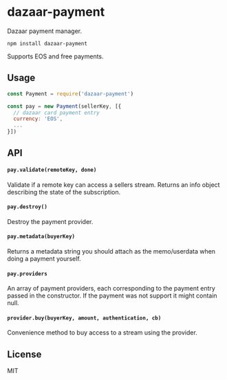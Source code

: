 # dazaar-payment

Dazaar payment manager.

```
npm install dazaar-payment
```

Supports EOS and free payments.

## Usage

``` js
const Payment = require('dazaar-payment')

const pay = new Payment(sellerKey, [{
  // dazaar card payment entry
  currency: 'EOS',
  ...
}])
```

## API

#### `pay.validate(remoteKey, done)`

Validate if a remote key can access a sellers stream.
Returns an info object describing the state of the subscription.

#### `pay.destroy()`

Destroy the payment provider.

#### `pay.metadata(buyerKey)`

Returns a metadata string you should attach as the memo/userdata when
doing a payment yourself.

#### `pay.providers`

An array of payment providers, each corresponding to the payment entry passed in the constructor.
If the payment was not support it might contain null.

#### `provider.buy(buyerKey, amount, authentication, cb)`

Convenience method to buy access to a stream using the provider.

## License

MIT

